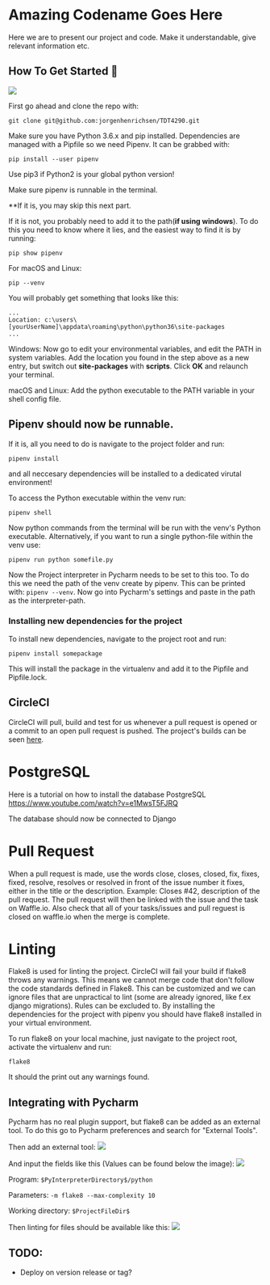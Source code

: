 # Amazing Codename Goes Here

Here we are to present our project and code. Make it understandable, give relevant information etc.

## How To Get Started 🙌

![](http://i.imgur.com/ZvnsY1d.gif)


First go ahead and clone the repo with: 
```
git clone git@github.com:jorgenhenrichsen/TDT4290.git
```

Make sure you have Python 3.6.x and pip installed.
Dependencies are managed with a Pipfile so we need Pipenv. It can be grabbed with:
```
pip install --user pipenv
```
Use pip3 if Python2 is your global python version!

Make sure pipenv is runnable in the terminal.

**If it is, you may skip this next part. 

If it is not, you probably need to add it to the path(**if using windows**).
To do this you need to know where it lies, and the easiest way to find it is by running:
```
pip show pipenv
```
For macOS and Linux:
```
pip --venv
```

You will probably get something that looks like this:
```
...
Location: c:\users\[yourUserName]\appdata\roaming\python\python36\site-packages
...
```
Windows:
Now go to edit your environmental variables, and edit the PATH in system variables.
Add the location you found in the step above as a new entry, but switch out **site-packages** with **scripts**.
Click **OK** and relaunch your terminal. 

macOS and Linux:
Add the python executable to the PATH variable in your shell config file.

## Pipenv should now be runnable. 

If it is, all you need to do is navigate to the project folder and run:
```
pipenv install
``` 
and all neccesary dependencies will be installed to a dedicated virutal environment!

To access the Python executable within the venv run: 
```
pipenv shell
```
Now python commands from the terminal will be run with the venv's Python executable.
Alternatively, if you want to run a single python-file within the venv use: 
```
pipenv run python somefile.py
```

Now the Project interpreter in Pycharm needs to be set to this too.
To do this we need the path of the venv create by pipenv. This can be printed with:
```pipenv --venv```.
Now go into Pycharm's settings and paste in the path as the interpreter-path.

### Installing new dependencies for the project

To install new dependencies, navigate to the project root and run:
```
pipenv install somepackage
```

This will install the package in the virtualenv and add it to the Pipfile and Pipfile.lock.

## CircleCI

CircleCI will pull, build and test for us whenever a pull request is opened or a commit to an open pull request is pushed.
The project's builds can be seen [here](https://circleci.com/gh/jorgenhenrichsen/TDT4290).

# PostgreSQL

Here is a tutorial on how to install the database PostgreSQL
https://www.youtube.com/watch?v=e1MwsT5FJRQ

The database should now be connected to Django

# Pull Request

When a pull request is made, use the words close, closes, closed, fix, fixes, fixed, resolve, resolves or resolved
in front of the issue number it fixes, either in the title or the description. Example: Closes #42, description of the pull request. 
The pull request will then be linked with the issue and the task on Waffle.io. Also check that all of your tasks/issues and pull reguest
is closed on waffle.io when the merge is complete.

# Linting
Flake8 is used for linting the project. CircleCI will fail your build if flake8 throws any warnings. This means we cannot merge code that don't follow the code standards defined in Flake8. This can be customized and we can ignore files that are unpractical to lint (some are already ignored, like f.ex django migrations). Rules can be excluded to.
By installing the dependencies for the project with pipenv you should have flake8 installed in your virtual environment.

To run flake8 on your local machine, just navigate to the project root, activate the virtualenv and run:
```
flake8
```
It should the print out any warnings found.

## Integrating with Pycharm
Pycharm has no real plugin support, but flake8 can be added as an external tool.
To do this go to Pycharm preferences and search for "External Tools".

Then add an external tool:
![](https://i.imgur.com/pt7gbpK.png)

And input the fields like this (Values can be found below the image):
![](https://i.imgur.com/pbMjcyp.png)

Program: `$PyInterpreterDirectory$/python`

Parameters: `-m flake8 --max-complexity 10`

Working directory: `$ProjectFileDir$`

Then linting for files should be available like this:
![](https://i.imgur.com/WsDEplj.png)


## TODO:
  * Deploy on version release or tag?
  
